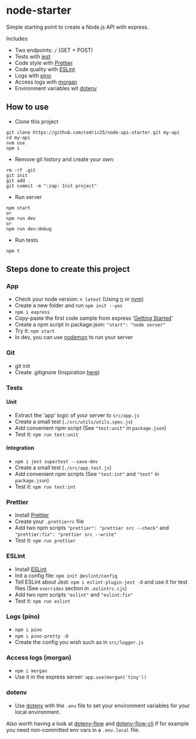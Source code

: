 # node-starter

Simple starting point to create a Node.js API with express.

Includes:
 - Two endpoints: `/` (GET + POST)
 - Tests with [jest](https://facebook.github.io/jest/)
 - Code style with [Prettier](https://prettier.io/)
 - Code quality with [ESLint](https://github.com/eslint/eslint)
 - Logs with [pino](https://github.com/pinojs/pino)
 - Access logs with [morgan](https://github.com/expressjs/morgan)
 - Environment variables wit [dotenv](https://github.com/motdotla/dotenv)

## How to use

 - Clone this project
```
git clone https://github.com/cedric25/node-api-starter.git my-api
cd my-api
nvm use
npm i
```

 - Remove git history and create your own:
```
rm -rf .git
git init
git add .
git commit -m ":zap: Init project"
```

 - Run server
```
npm start
or  
npm run dev  
or  
npm run dev:debug
```

 - Run tests
```
npm t
```

## Steps done to create this project

### App

 - Check your node version: `n latest` (Using [n](https://github.com/tj/n) or [nvm](https://github.com/creationix/nvm))
 - Create a new folder and run `npm init --yes`
 - `npm i express`
 - Copy-paste the first code sample from express '[Getting Started](http://expressjs.com/en/starter/hello-world.html)'
 - Create a npm script in package.json: `"start": "node server"`
 - Try it: `npm start`
 - In dev, you can use [nodemon](https://github.com/remy/nodemon) to run your server

### Git

 - git init
 - Create .gitignore (Inspiration [here](https://github.com/github/gitignore/blob/master/Node.gitignore))

### Tests

#### Unit

 - Extract the 'app' logic of your server to `src/app.js`
 - Create a small test (`./src/utils/utils.spec.js`)
 - Add convenient npm script (See `"test:unit"` in `package.json`)
 - Test it: `npm run test:unit`

#### Integration

 - `npm i jest supertest --save-dev`
 - Create a small test (`./src/app.test.js`)
 - Add convenient npm scripts (See `"test:int"` and `"test"` in `package.json`)
 - Test it: `npm run test:int`

### Prettier

 - Install [Prettier](https://github.com/prettier/prettier)
 - Create your `.prettierrc` file
 - Add two npm scripts `"prettier": "prettier src --check"` and `"prettier:fix": "prettier src --write"`
 - Test it: `npm run prettier`

### ESLint

 - Install [ESLint](https://github.com/eslint/eslint)
 - Init a config file: `npm init @eslint/config`
 - Tell ESLint about Jest: `npm i eslint-plugin-jest -D` and use it for test files (See `overrides` section in `.eslintrc.cjs`)
 - Add two npm scripts `"eslint"` and `"eslint:fix"`
 - Test it: `npm run eslint`

### Logs (pino)

 - `npm i pino`
 - `npm i pino-pretty -D`
 - Create the config you wish such as in `src/logger.js`

### Access logs (morgan)

 - `npm i morgan`
 - Use it in the express server: `app.use(morgan('tiny'))`

### dotenv

 - Use [dotenv](https://github.com/motdotla/dotenv) with the `.env` file to set your environment variables for your local environment.

Also worth having a look at [dotenv-flow](https://github.com/kerimdzhanov/dotenv-flow) and [dotenv-flow-cli](https://github.com/ovos/dotenv-flow-cli) if for example you need non-committed env vars in a `.env.local` file.
